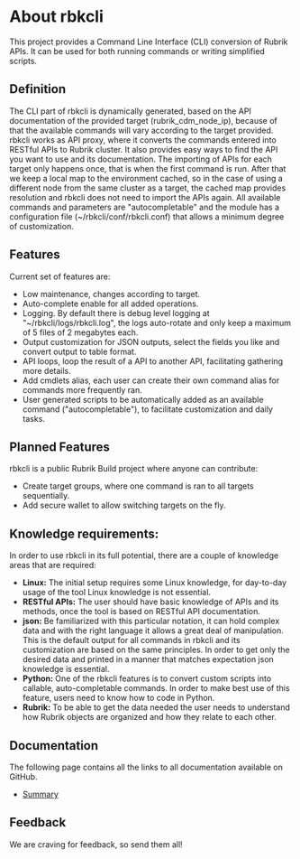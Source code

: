 # About rbkcli
This project provides a Command Line Interface (CLI) conversion of Rubrik APIs. It can be used for both running commands or writing simplified scripts.

## Definition

The CLI part of rbkcli is dynamically generated, based on the API documentation of the provided target (rubrik_cdm_node_ip), because of that the available commands will vary according to the target provided.
rbkcli works as API proxy, where it converts the commands entered into RESTful APIs to Rubrik cluster. It also provides easy ways to find the API you want to use and its documentation.
The importing of APIs for each target only happens once, that is when the first command is run. After that we keep a local map to the environment cached, so in the case of using a different node from the same cluster as a target, the cached map provides resolution and rbkcli does not need to import the APIs again.
All available commands and parameters are "autocompletable" and the module has a configuration file (~/rbkcli/conf/rbkcli.conf) that allows a minimum degree of customization.

## Features
Current set of features are:
 - Low maintenance, changes according to target.
 - Auto-complete enable for all added operations.
 - Logging. By default there is debug level logging at "~/rbkcli/logs/rbkcli.log", the logs auto-rotate and only keep a maximum of 5 files of 2 megabytes each.
 - Output customization for JSON outputs, select the fields you like and convert output to table format.
 - API loops, loop the result of a API to another API, facilitating gathering more details.
 - Add cmdlets alias, each user can create their own command alias for commands more frequently ran.
 - User generated scripts to be automatically added as an available command ("autocompletable"), to facilitate customization and daily tasks.

## Planned Features
rbkcli is a public Rubrik Build project where anyone can contribute:
 - Create target groups, where one command is ran to all targets sequentially.
 - Add secure wallet to allow switching targets on the fly.

## Knowledge requirements:
In order to use rbkcli in its full potential, there are a couple of knowledge areas that are required:
- **Linux:** The initial setup requires some Linux knowledge, for day-to-day usage of the tool Linux knowledge is not essential.
- **RESTful APIs:** The user should have basic knowledge of APIs and its methods, once the tool is based on RESTful API documentation.
- **json:** Be familiarized with this particular notation, it can hold complex data and with the right language it allows a great deal of manipulation. This is the default output for all commands in rbkcli and its customization are based on the same principles. In order to get only the desired data and printed in a manner that matches expectation json knowledge is essential.
- **Python:** One of the rbkcli features is to convert custom scripts into callable, auto-completable commands. In order to make best use of this feature, users need to know how to code in Python.
- **Rubrik:** To be able to get the data needed the user needs to understand how Rubrik objects are organized and how they relate to each other.

## Documentation
The following page contains all the links to all documentation available on GitHub.
* [Summary](SUMMARY.md)
 
## Feedback
We are craving for feedback, so send them all!
